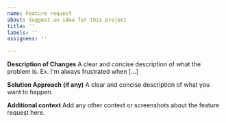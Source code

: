 ```yaml
---
name: Feature request
about: Suggest an idea for this project
title: ''
labels: ''
assignees: ''

---
```


**Description of Changes**
A clear and concise description of what the problem is. Ex. I'm always frustrated when [...]

**Solution Approach (if any)**
A clear and concise description of what you want to happen.

**Additional context**
Add any other context or screenshots about the feature request here.
